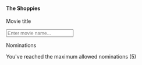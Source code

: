 <!doctype html>
<html lang="en">

<head>
    <!-- Required meta tags -->
    <meta charset="utf-8">
    <meta name="viewport" content="width=device-width, initial-scale=1">
    <script src="https://kit.fontawesome.com/773a46527c.js" crossorigin="anonymous"></script>
    <!-- Bootstrap CSS -->
    <link href="https://cdn.jsdelivr.net/npm/bootstrap@5.0.0-beta1/dist/css/bootstrap.min.css" rel="stylesheet" integrity="sha384-giJF6kkoqNQ00vy+HMDP7azOuL0xtbfIcaT9wjKHr8RbDVddVHyTfAAsrekwKmP1" crossorigin="anonymous">
    <link rel="preconnect" href="https://fonts.gstatic.com">
    <link href="https://fonts.googleapis.com/css2?family=Roboto:wght@300;400;500;700&display=swap" rel="stylesheet">
    <link rel="stylesheet" type="text/css" href="styles.css">
    <title>Shoppies</title>
</head>

<body>
    <div class="container">
        <h4>The Shoppies</h4>
        <div class="card">
            <div class="card-body">
                <p>Movie title</p>
                <div class="input-wrapper">
                    <i class="fas fa-search icon"></i>
                    <input type="text" class="form-control input-form" id="searchQuery" placeholder="Enter movie name...">
                </div>
            </div>
        </div>
    </div>
    <section class="container search-nomination">
        <div class="row">
            <div class="col-md-6 hidden" id="searchHidden">
                <div class="card">
                    <div class="card-body">
                        <p class="card-title resultFor"></p>
                        <ul class="searchResult">
                        </ul>
                    </div>
                </div>
            </div>
            <div class="col-md-6 hidden" id="nomineeHidden">
                <div class="card">
                    <div class="card-body">
                        <p class="card-title">Nominations</p>
                        <ul class="nomineeList">
                        </ul>
                    </div>
                </div>
            </div>
        </div>
    </section>
    <div id="snackbar">You've reached the maximum allowed nominations (5)</div>
    </div>
    <!-- Optional JavaScript; choose one of the two! -->
    <!-- Option 1: Bootstrap Bundle with Popper -->
    <script src="https://cdn.jsdelivr.net/npm/bootstrap@5.0.0-beta1/dist/js/bootstrap.bundle.min.js" integrity="sha384-ygbV9kiqUc6oa4msXn9868pTtWMgiQaeYH7/t7LECLbyPA2x65Kgf80OJFdroafW" crossorigin="anonymous"></script>
    <!-- Option 2: Separate Popper and Bootstrap JS -->
    <!--
    <script src="https://cdn.jsdelivr.net/npm/@popperjs/core@2.5.4/dist/umd/popper.min.js" integrity="sha384-q2kxQ16AaE6UbzuKqyBE9/u/KzioAlnx2maXQHiDX9d4/zp8Ok3f+M7DPm+Ib6IU" crossorigin="anonymous"></script>
    <script src="https://cdn.jsdelivr.net/npm/bootstrap@5.0.0-beta1/dist/js/bootstrap.min.js" integrity="sha384-pQQkAEnwaBkjpqZ8RU1fF1AKtTcHJwFl3pblpTlHXybJjHpMYo79HY3hIi4NKxyj" crossorigin="anonymous"></script>
    -->
    <script src="https://unpkg.com/axios/dist/axios.min.js"></script>
    <script type="text/javascript" src="script.js"></script>
</body>

</html>